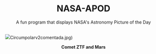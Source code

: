 <div align="center">
  <h1>
    NASA-APOD
  </h1>
</div>
  
<div align="center">
  A fun program that displays NASA's Astronomy Picture of the Day
</div>

<br>

![](https://apod.nasa.gov/apod/image/2302/CometZtfMars_Lioce_4229.jpg)Circumpolarv2comentada.jpg)

<p align = "center">
  <b>Comet ZTF and Mars</b>
</p>
